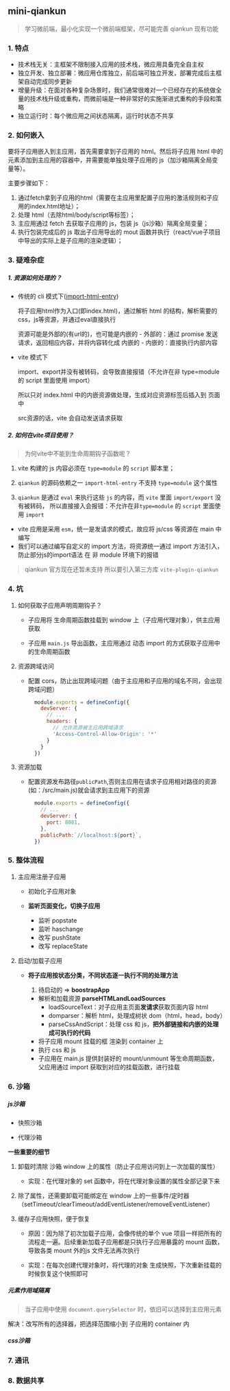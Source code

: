 ## mini-qiankun

> 学习微前端，最小化实现一个微前端框架，尽可能完善 qiankun 现有功能



### 1. 特点

- 技术栈无关：主框架不限制接入应用的技术栈，微应用具备完全自主权
- 独立开发、独立部署：微应用仓库独立，前后端可独立开发，部署完成后主框架自动完成同步更新
- 增量升级：在面对各种复杂场景时，我们通常很难对一个已经存在的系统做全量的技术栈升级或重构，而微前端是一种非常好的实施渐进式重构的手段和策略
- 独立运行时：每个微应用之间状态隔离，运行时状态不共享




### 2. 如何嵌入

要将子应用嵌入到主应用，首先需要拿到子应用的 html。然后将子应用 html 中的元素添加到主应用的容器中，并需要能单独处理子应用的 js（加沙箱隔离全局变量等）。

主要步骤如下：

1. 通过fetch拿到子应用的html（需要在主应用里配置子应用的激活规则和子应用的index.html地址）；
2. 处理 html（去除html/body/script等标签）；
3. 主应用通过 fetch 去获取子应用的 js，包装 js（js沙箱）隔离全局变量；
4. 执行包装完成后的 js 取出子应用导出的 mout 函数并执行（react/vue子项目中导出的实际上是子应用的渲染逻辑）；




### 3. 疑难杂症

##### 1. 资源如何处理的？

- 传统的 cli 模式下([import-html-entry](https://github.com/kuitos/import-html-entry))

    将子应用html作为入口(即index.html)，通过解析 html 的结构，解析需要的css，js等资源，并通过eval直接执行

    资源可能是外部的(有url的)，也可能是内嵌的
      - 外部的：通过 promise 发送请求，返回相应内容，并将内容转化成 内嵌的
      - 内嵌的：直接执行内部内容

- vite 模式下

    import、export并没有被转码，会导致直接报错（不允许在非 type=module 的 script 里面使用 import）

    所以只对 index.html 中的内嵌资源做处理，生成对应资源标签后插入到 页面中

    src资源的话，vite 会自动发送请求获取

##### 2. 如何在vite项目使用？

> 为何vite中不能到生命周期钩子函数呢？

1.  vite 构建的 js 内容必须在 `type=module` 的 `script` 脚本里；

2. `qiankun` 的源码依赖之一 `import-html-entry` 不支持 `type=module` 这个属性
3. `qiankun` 是通过 `eval` 来执行这些 `js` 的内容，而 `vite` 里面 `import/export` 没有被转码， 所以直接接入会报错：不允许在非`type=module` 的 `script` 里面使用 `import`



- vite 应用是采用 `esm`，统一是发请求的模式，故应将 js/css 等资源在 main 中编写
- 我们可以通过编写自定义的 import 方法，将资源统一通过 import 方法引入，防止部分js的import语法 在 非 module 环境下的报错

> qiankun 官方现在还暂未支持 所以要引入第三方库 `vite-plugin-qiankun`



### 4. 坑

1. 如何获取子应用声明周期钩子？

    - 子应用将 生命周期函数挂载到 window 上（子应用代理对象），供主应用获取

    - 子应用 `main.js` 导出函数，主应用通过 动态 import 的方式获取子应用中的生命周期函数

2. 资源跨域访问

    - 配置 cors，防止出现跨域问题（由于主应用和子应用的域名不同，会出现跨域问题）

        ```js
          module.exports = defineConfig({
            devServer: {
              // ...
              headers: {
                // 允许资源被主应用跨域请求
                'Access-Control-Allow-Origin': '*'
              }
            }
          })
        ```

3. 资源加载

    - 配置资源发布路径`publicPath`,否则主应用在请求子应用相对路径的资源(如：/src/main.js)就会请求到主应用下的资源

        ```js
          module.exports = defineConfig({
            // ...
            devServer: {
              port: 8081,
            },
            publicPath:`//localhost:${port}`,
          })
        ```




### 5. 整体流程

1. 主应用注册子应用

    - 初始化子应用对象

    - **监听页面变化，切换子应用**
      - 监听 popstate
      - 监听 haschange
      - 改写 pushState
      - 改写 replaceState

2. 启动/加载子应用

    - **将子应用按状态分类，不同状态逐一执行不同的处理方法**

      1. 待启动的 => **boostrapApp**
        - 解析和加载资源 **parseHTMLandLoadSources** 
          - loadSourceText：对子应用主页面**发请求**获取页面内容 html
          - domparser：解析 html，处理成树状 dom（html，head，body）
          - parseCssAndScript：处理 css 和 js，**把外部链接和内嵌的处理成可执行的代码**
        - 将子应用 mount 挂载的框 渲染到 container 上
        - 执行 css 和 js
        - 子应用在 main.js 提供封装好的 mount/unmount 等生命周期函数，父应用通过 import 获取到对应的挂载函数，进行挂载





### 6. 沙箱

##### js沙箱

- 快照沙箱

- 代理沙箱

**一些重要的细节**

1. 卸载时清除 沙箱 window 上的属性（防止子应用访问到上一次加载的属性）

    - 实现：在代理对象的 set 函数中，将在代理对象设置的属性全部记录下来

2. 除了属性，还需要卸载可能绑定在 window 上的一些事件/定时器（setTimeout/clearTimeout/addEventListener/removeEventListener）

3. 缓存子应用快照，便于恢复

    - 原因：因为除了初次加载子应用，会像传统的单个 vue 项目一样把所有的流程走一遍。后续重新加载子应用都是只执行子应用暴露的 mount 函数，导致各类 mount 外的js 文件无法再次执行

    - 实现：在每次创建代理对象时，将代理的对象 生成快照，下次重新挂载的时候恢复这个快照即可


##### 元素作用域隔离

> 当子应用中使用 `document.querySelector` 时，依旧可以选择到主应用元素

解决：改写所有的选择器，把选择范围缩小到 子应用的 container 内


##### css沙箱


### 7. 通讯

### 8. 数据共享


